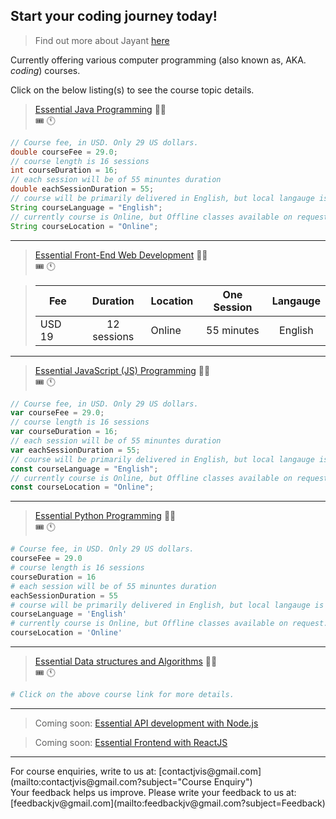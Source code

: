 ## Start your coding journey today!

> Find out more about Jayant [here](about-jayant.md)

Currently offering various computer programming (also known as, AKA. *coding*) courses.

Click on the below listing(s) to see the course topic details.
> [Essential Java Programming](essentialjava.md) 🧑‍🏫 <br/>
>    🎟️ 🕚
```java
// Course fee, in USD. Only 29 US dollars.
double courseFee = 29.0;
// course length is 16 sessions
int courseDuration = 16; 
// each session will be of 55 minuntes duration
double eachSessionDuration = 55;
// course will be primarily delivered in English, but local langauge is used if needed
String courseLanguage = "English";
// currently course is Online, but Offline classes available on request.
String courseLocation = "Online"; 
```
<hr>

> [Essential Front-End Web Development](essential-frontend-web.md) 🧑‍🏫 <br/>
>    🎟️ 🕚

>| Fee           |  Duration    |  Location     | One Session  | Langauge  |
>| ------------- |:------------:| ------------- |:------------:|:---------:|
>| USD 19        | 12 sessions  | Online        | 55 minutes   | English   |

<hr>

> [Essential JavaScript (JS) Programming](essential-javascript.md) 🧑‍🏫 <br/>
>    🎟️ 🕚
```javascript
// Course fee, in USD. Only 29 US dollars.
var courseFee = 29.0;
// course length is 16 sessions
var courseDuration = 16;
// each session will be of 55 minuntes duration
var eachSessionDuration = 55;
// course will be primarily delivered in English, but local langauge is used if needed
const courseLanguage = "English";
// currently course is Online, but Offline classes available on request.
const courseLocation = "Online"; 
```

<hr>

> [Essential Python Programming](essential-python.md) 🧑‍🏫 <br/>
>    🎟️ 🕚
```python
# Course fee, in USD. Only 29 US dollars.
courseFee = 29.0
# course length is 16 sessions
courseDuration = 16
# each session will be of 55 minuntes duration
eachSessionDuration = 55
# course will be primarily delivered in English, but local langauge is used if needed
courseLanguage = 'English'
# currently course is Online, but Offline classes available on request.
courseLocation = 'Online' 
```
<hr>

> [Essential Data structures and Algorithms](essential-datastructures-algorithms.md) 🧑‍🏫 <br/>
>    🎟️ 🕚
```python
# Click on the above course link for more details.
```
<hr>



> Coming soon: [Essential API development with Node.js]() 

> Coming soon: [Essential Frontend with ReactJS]() <br>


<hr>
For course enquiries, write to us at: [contactjvis@gmail.com](mailto:contactjvis@gmail.com?subject="Course Enquiry")<br>
Your feedback helps us improve. Please write your feedback to us at: [feedbackjv@gmail.com](mailto:feedbackjv@gmail.com?subject=Feedback)
